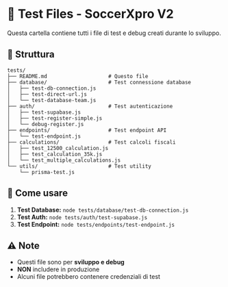 # 🧪 Test Files - SoccerXpro V2

Questa cartella contiene tutti i file di test e debug creati durante lo sviluppo.

## 📁 Struttura

```
tests/
├── README.md                    # Questo file
├── database/                    # Test connessione database
│   ├── test-db-connection.js
│   ├── test-direct-url.js
│   └── test-database-team.js
├── auth/                        # Test autenticazione
│   ├── test-supabase.js
│   ├── test-register-simple.js
│   └── debug-register.js
├── endpoints/                   # Test endpoint API
│   └── test-endpoint.js
├── calculations/                # Test calcoli fiscali
│   ├── test_12500_calculation.js
│   ├── test_calculation_35k.js
│   └── test_multiple_calculations.js
└── utils/                       # Test utility
    └── prisma-test.js
```

## 🚀 Come usare

1. **Test Database:** `node tests/database/test-db-connection.js`
2. **Test Auth:** `node tests/auth/test-supabase.js`
3. **Test Endpoint:** `node tests/endpoints/test-endpoint.js`

## ⚠️ Note

- Questi file sono per **sviluppo e debug**
- **NON** includere in produzione
- Alcuni file potrebbero contenere credenziali di test


